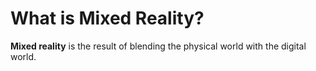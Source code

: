# What is Mixed Reality?

**Mixed reality** is the result of blending the physical world with the digital world.

